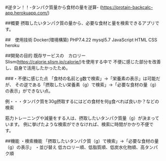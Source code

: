 #逆タン！！-タンパク質量から食材の量を逆算-
(https://protain-backcalc-app.herokuapp.com/)

##概要
摂取したいタンパク質の量から、必要な食材と量を検索できるアプリです。

##　使用技術
Docker(環境構築)
PHP7.4.22
mysql5.7
JavaScript
HTML
CSS
heroku

##開発の目的
既存サービスの　カロリーSlism(https://calorie.slism.jp/calorie/)を使用する中で
不便に感じた部分を改善し、自身で活用したかったため。

###・不便に感じた点
「食材の名前とg数で検索」→「栄養素の表示」は可能だが、
その逆である「摂取したい栄養素（g）で検索」→「必要な食材の量（g）の表示」ができない点。

例・・・タンパク質を30g摂取するにはどの食材を何g食べれば良いか？などの検索

筋力トレーニングや減量をする人は、摂取したいタンパク質量（g）が決まっています。
例に挙げたような検索ができなければ、検索に時間がかかり不便です。

##機能
・検索機能
「摂取したいタンパク質（g）で検索」→「必要な食材の量（g）の表示」
・並び替え
低カロリー順、低脂質順、低炭水化物順、高タンパク順

